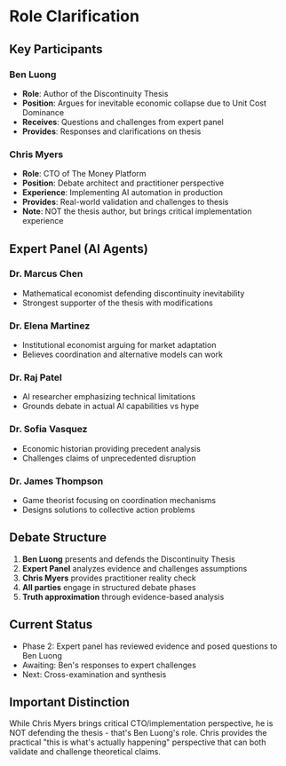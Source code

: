 # Role Clarification

## Key Participants

### Ben Luong
- **Role**: Author of the Discontinuity Thesis
- **Position**: Argues for inevitable economic collapse due to Unit Cost Dominance
- **Receives**: Questions and challenges from expert panel
- **Provides**: Responses and clarifications on thesis

### Chris Myers  
- **Role**: CTO of The Money Platform
- **Position**: Debate architect and practitioner perspective
- **Experience**: Implementing AI automation in production
- **Provides**: Real-world validation and challenges to thesis
- **Note**: NOT the thesis author, but brings critical implementation experience

## Expert Panel (AI Agents)

### Dr. Marcus Chen
- Mathematical economist defending discontinuity inevitability
- Strongest supporter of the thesis with modifications

### Dr. Elena Martinez
- Institutional economist arguing for market adaptation
- Believes coordination and alternative models can work

### Dr. Raj Patel
- AI researcher emphasizing technical limitations
- Grounds debate in actual AI capabilities vs hype

### Dr. Sofia Vasquez
- Economic historian providing precedent analysis
- Challenges claims of unprecedented disruption

### Dr. James Thompson
- Game theorist focusing on coordination mechanisms
- Designs solutions to collective action problems

## Debate Structure

1. **Ben Luong** presents and defends the Discontinuity Thesis
2. **Expert Panel** analyzes evidence and challenges assumptions
3. **Chris Myers** provides practitioner reality check
4. **All parties** engage in structured debate phases
5. **Truth approximation** through evidence-based analysis

## Current Status

- Phase 2: Expert panel has reviewed evidence and posed questions to Ben Luong
- Awaiting: Ben's responses to expert challenges
- Next: Cross-examination and synthesis

## Important Distinction

While Chris Myers brings critical CTO/implementation perspective, he is NOT defending the thesis - that's Ben Luong's role. Chris provides the practical "this is what's actually happening" perspective that can both validate and challenge theoretical claims.
